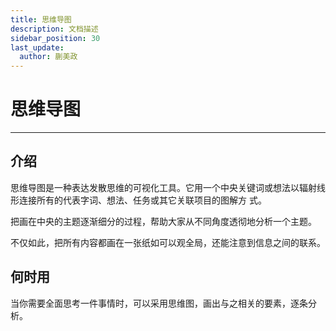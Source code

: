 ```yaml
---
title: 思维导图
description: 文档描述
sidebar_position: 30
last_update:
  author: 蒯美政
---
```


# 思维导图

------

## 介绍

思维导图是一种表达发散思维的可视化工具。它用一个中央关键词或想法以辐射线形连接所有的代表字词、想法、任务或其它关联项目的图解方
式。

把画在中央的主题逐渐细分的过程，帮助大家从不同角度透彻地分析一个主题。

不仅如此，把所有内容都画在一张纸如可以观全局，还能注意到信息之间的联系。

## 何时用

当你需要全面思考一件事情时，可以采用思维图，画出与之相关的要素，逐条分析。
